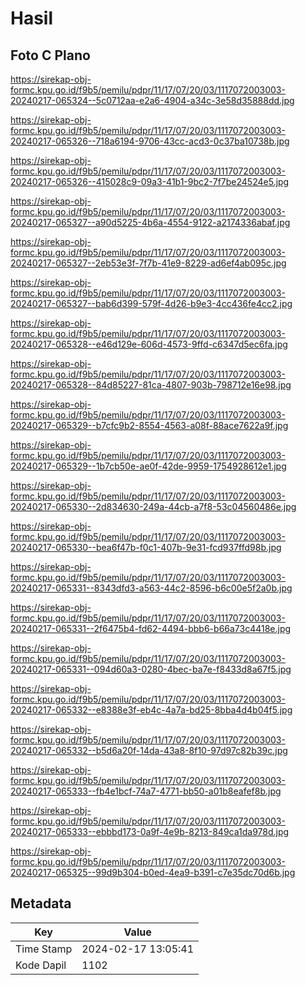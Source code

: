 # Hasil

## Foto C Plano

https://sirekap-obj-formc.kpu.go.id/f9b5/pemilu/pdpr/11/17/07/20/03/1117072003003-20240217-065324--5c0712aa-e2a6-4904-a34c-3e58d35888dd.jpg

https://sirekap-obj-formc.kpu.go.id/f9b5/pemilu/pdpr/11/17/07/20/03/1117072003003-20240217-065326--718a6194-9706-43cc-acd3-0c37ba10738b.jpg

https://sirekap-obj-formc.kpu.go.id/f9b5/pemilu/pdpr/11/17/07/20/03/1117072003003-20240217-065326--415028c9-09a3-41b1-9bc2-7f7be24524e5.jpg

https://sirekap-obj-formc.kpu.go.id/f9b5/pemilu/pdpr/11/17/07/20/03/1117072003003-20240217-065327--a90d5225-4b6a-4554-9122-a2174336abaf.jpg

https://sirekap-obj-formc.kpu.go.id/f9b5/pemilu/pdpr/11/17/07/20/03/1117072003003-20240217-065327--2eb53e3f-7f7b-41e9-8229-ad6ef4ab095c.jpg

https://sirekap-obj-formc.kpu.go.id/f9b5/pemilu/pdpr/11/17/07/20/03/1117072003003-20240217-065327--bab6d399-579f-4d26-b9e3-4cc436fe4cc2.jpg

https://sirekap-obj-formc.kpu.go.id/f9b5/pemilu/pdpr/11/17/07/20/03/1117072003003-20240217-065328--e46d129e-606d-4573-9ffd-c6347d5ec6fa.jpg

https://sirekap-obj-formc.kpu.go.id/f9b5/pemilu/pdpr/11/17/07/20/03/1117072003003-20240217-065328--84d85227-81ca-4807-903b-798712e16e98.jpg

https://sirekap-obj-formc.kpu.go.id/f9b5/pemilu/pdpr/11/17/07/20/03/1117072003003-20240217-065329--b7cfc9b2-8554-4563-a08f-88ace7622a9f.jpg

https://sirekap-obj-formc.kpu.go.id/f9b5/pemilu/pdpr/11/17/07/20/03/1117072003003-20240217-065329--1b7cb50e-ae0f-42de-9959-1754928612e1.jpg

https://sirekap-obj-formc.kpu.go.id/f9b5/pemilu/pdpr/11/17/07/20/03/1117072003003-20240217-065330--2d834630-249a-44cb-a7f8-53c04560486e.jpg

https://sirekap-obj-formc.kpu.go.id/f9b5/pemilu/pdpr/11/17/07/20/03/1117072003003-20240217-065330--bea6f47b-f0c1-407b-9e31-fcd937ffd98b.jpg

https://sirekap-obj-formc.kpu.go.id/f9b5/pemilu/pdpr/11/17/07/20/03/1117072003003-20240217-065331--8343dfd3-a563-44c2-8596-b6c00e5f2a0b.jpg

https://sirekap-obj-formc.kpu.go.id/f9b5/pemilu/pdpr/11/17/07/20/03/1117072003003-20240217-065331--2f6475b4-fd62-4494-bbb6-b66a73c4418e.jpg

https://sirekap-obj-formc.kpu.go.id/f9b5/pemilu/pdpr/11/17/07/20/03/1117072003003-20240217-065331--094d60a3-0280-4bec-ba7e-f8433d8a67f5.jpg

https://sirekap-obj-formc.kpu.go.id/f9b5/pemilu/pdpr/11/17/07/20/03/1117072003003-20240217-065332--e8388e3f-eb4c-4a7a-bd25-8bba4d4b04f5.jpg

https://sirekap-obj-formc.kpu.go.id/f9b5/pemilu/pdpr/11/17/07/20/03/1117072003003-20240217-065332--b5d6a20f-14da-43a8-8f10-97d97c82b39c.jpg

https://sirekap-obj-formc.kpu.go.id/f9b5/pemilu/pdpr/11/17/07/20/03/1117072003003-20240217-065333--fb4e1bcf-74a7-4771-bb50-a01b8eafef8b.jpg

https://sirekap-obj-formc.kpu.go.id/f9b5/pemilu/pdpr/11/17/07/20/03/1117072003003-20240217-065333--ebbbd173-0a9f-4e9b-8213-849ca1da978d.jpg

https://sirekap-obj-formc.kpu.go.id/f9b5/pemilu/pdpr/11/17/07/20/03/1117072003003-20240217-065325--99d9b304-b0ed-4ea9-b391-c7e35dc70d6b.jpg


## Metadata

| Key        | Value               |
| ---------- | ------------------- |
| Time Stamp | 2024-02-17 13:05:41 |
| Kode Dapil | 1102                |



